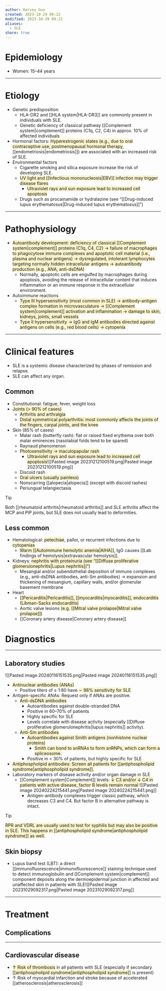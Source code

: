 ```yaml
---
author: Harvey Guo
created: 2023-10-29 09:22
modified: 2023-10-29 09:22
aliases:
  - SLE
share: true
---
```

# Epidemiology
- Women: 15–44 years

---
# Etiology
- Genetic predisposition
	- HLA-DR2 and [[HLA system|HLA-DR3]] are commonly present in individuals with SLE.
	- Genetic deficiency of classical pathway [[Complement system|complement]] proteins (C1q, C2, C4) in approx. 10% of affected individuals
- Hormonal factors: <span style="background:rgba(240, 200, 0, 0.2)">Hyperestrogenic states (e.g., due to oral contraceptive use, postmenopausal hormonal therapy</span>, [[endometriosis|endometriosis]]) are associated with an increased risk of SLE.
- Environmental factors
	- Cigarette smoking and silica exposure increase the risk of developing SLE.
	- <span style="background:rgba(240, 200, 0, 0.2)">UV light and [[Infectious mononucleosis|EBV]] infection may trigger disease flares</span>
		- <span style="background:rgba(240, 200, 0, 0.2)">Ultraviolet rays and sun exposure lead to increased cell apoptosis</span>
	- Drugs such as procainamide or hydralazine (see “[[Drug-induced lupus erythematosus|Drug-induced lupus erythematosus]]”)

---
# Pathophysiology
- <span style="background:rgba(240, 200, 0, 0.2)">Autoantibody development: deficiency of classical [[Complement system|complement]] proteins (C1q, C4, C2) → failure of macrophages to phagocytose immune complexes and apoptotic cell material (i.e., plasma and nuclear antigens) → dysregulated, intolerant lymphocytes targeting normally hidden intracellular antigens → autoantibody production (e.g., ANA, anti-dsDNA) </span>
	- Normally, apoptotic cells are engulfed by macrophages during apoptosis, avoiding the release of intracellular content that induces inflammation or an immune response in the extracellular environment.
- Autoimmune reactions
	- <span style="background:rgba(240, 200, 0, 0.2)">Type III hypersensitivity (most common in SLE) → antibody-antigen complex formation in microvasculature → [[Complement system|complement]] activation and inflammation → damage to skin, kidneys, joints, small vessels</span>
	- <span style="background:rgba(240, 200, 0, 0.2)">Type II hypersensitivity → IgG and IgM antibodies directed against antigens on cells (e.g., red blood cells) → cytopenia</span>

---
# Clinical features
- SLE is a systemic disease characterized by phases of remission and relapse.
- SLE can affect any organ.
## Common
- Constitutional: fatigue, fever, weight loss
- <span style="background:rgba(240, 200, 0, 0.2)">Joints (> 90% of cases)</span>
	- <span style="background:rgba(240, 200, 0, 0.2)">Arthritis and arthralgia</span>
	- <span style="background:rgba(240, 200, 0, 0.2)">Distal symmetrical polyarthritis: most commonly affects the joints of the fingers, carpal joints, and the knee</span>
- Skin (85% of cases)
	- Malar rash (butterfly rash): flat or raised fixed erythema over both malar eminences (nasolabial folds tend to be spared) 
	- Raynaud phenomenon
	- <span style="background:rgba(240, 200, 0, 0.2)">Photosensitivity → maculopapular rash </span>
		- <span style="background:rgba(240, 200, 0, 0.2)">Ultraviolet rays and sun exposure lead to increased cell apoptosis</span>![[Pasted image 20231212100519.png|Pasted image 20231212100519.png]]
	- Discoid rash  
	- <span style="background:rgba(240, 200, 0, 0.2)">Oral ulcers (usually painless)</span>
	- Nonscarring [[alopecia|alopecia]] (except with discoid rashes)
	- Periungual telangiectasia 

>[!tip] 
>Both [[rheumatoid arthritis|rheumatoid arthritis]] and SLE arthritis affect the MCP and PIP joints, but SLE does not usually lead to deformities.
## Less common
- Hematological: <span style="background:rgba(240, 200, 0, 0.2)">petechiae</span>, pallor, or recurrent infections due to <span style="background:rgba(240, 200, 0, 0.2)">cytopenias</span>
	- <span style="background:rgba(240, 200, 0, 0.2)">Warm [[Autoimmune hemolytic anemia|AIHA]]</span>, IgG causes [[Lab findings of hemolysis|extravascular hemolysis]].
- Kidneys: <span style="background:rgba(240, 200, 0, 0.2)">nephritis with proteinuria (see “[[Diffuse proliferative glomerulonephritis|Lupus nephritis]]”)</span>
	- Mesangial and/or subendothelial deposition of immune complexes (e.g., anti-dsDNA antibodies, anti-Sm antibodies) → expansion and thickening of mesangium, capillary walls, and/or glomerular basement membrane
- Heart
	- <span style="background:rgba(240, 200, 0, 0.2)">[[Pericarditis|Pericarditis]], [[myocarditis|myocarditis]], endocarditis (Libman-Sacks endocarditis)</span>
	- Aortic valve lesions <span style="background:rgba(240, 200, 0, 0.2)">(e.g. [[Mitral valve prolapse|Mitral valve prolapse]])</span>
	- [[Coronary artery disease|Coronary artery disease]] 
# Diagnostics
---
## Laboratory studies
![[Pasted image 20240116151535.png|Pasted image 20240116151535.png]]
- <span style="background:rgba(240, 200, 0, 0.2)">Antinuclear antibodies (ANAs)</span>
	- Positive titers of ≥ 1:80 have <span style="background:rgba(240, 200, 0, 0.2)">∼ 98% sensitivity for SLE</span>
- Antigen-specific ANAs: Request only if ANAs are positive.
	- <span style="background:rgba(240, 200, 0, 0.2)">Anti-dsDNA antibodies</span>
		- Autoantibodies against double-stranded DNA
		- Positive in 60–70% of patients
		- Highly specific for SLE
		- Levels correlate with disease activity (especially [[Diffuse proliferative glomerulonephritis|lupus nephritis]] activity). 
	- <span style="background:rgba(240, 200, 0, 0.2)">Anti-Sm antibodies</span>
		- <span style="background:rgba(240, 200, 0, 0.2)">Autoantibodies against Smith antigens (nonhistone nuclear proteins)</span>
			- <span style="background:rgba(240, 200, 0, 0.2)">Smith can bond to snRNAs to form snRNPs, which can form a spliceosome.</span>
		- Positive in < 30% of patients, but highly specific for SLE
- <span style="background:rgba(240, 200, 0, 0.2)">Antiphospholipid antibodies: Screen all patients for [[antiphospholipid syndrome|antiphospholipid syndrome]].</span>
- Laboratory markers of disease activity and/or organ damage in SLE
	- [[Complement system|Complement]] levels: <span style="background:rgba(240, 200, 0, 0.2)">↓ C3 and/or ↓ C4 in patients with active disease, factor B levels remain normal </span>![[Pasted image 20240224215441.png|Pasted image 20240224215441.png]]
		- Antigen-antibody complexes trigger classic pathway, which decreases C3 and C4. But factor B in alternative pathway is intact.

>[!tip] 
><span style="background:rgba(240, 200, 0, 0.2)">RPR and VDRL are usually used to test for syphilis but may also be positive in SLE.</span>
><span style="background:rgba(240, 200, 0, 0.2)">This happens in [[antiphospholipid syndrome|antiphospholipid syndrome]] as well.</span>

## Skin biopsy
- Lupus band test (LBT): a direct [[immunofluorescence|immunofluorescence]] staining technique used to detect immunoglobulin and [[Complement system|complement]] component deposits along the dermoepidermal junction in affected and unaffected skin in patients with SLE![[Pasted image 20231029092317.png|Pasted image 20231029092317.png]]

---
# Treatment


## Complications
---
## Cardiovascular disease 
- <span style="background:rgba(240, 200, 0, 0.2)">↑ Risk of thrombosis</span> in all patients with SLE (especially if secondary <span style="background:rgba(240, 200, 0, 0.2)">[[antiphospholipid syndrome|antiphospholipid syndrome]]</span> is present) 
- ↑ Risk of myocardial infarction and stroke because of accelerated [[atherosclerosis|atherosclerosis]]